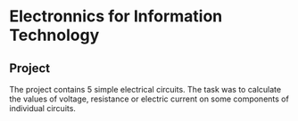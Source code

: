 # Electronnics for Information Technology

## Project

The project contains 5 simple electrical circuits. The task was to calculate the values of voltage, resistance or electric current 
on some components of individual circuits.

